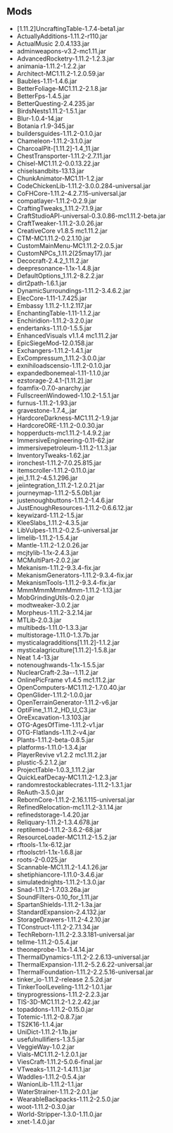 ## Mods
* [1.11.2]UncraftingTable-1.7.4-beta1.jar
* ActuallyAdditions-1.11.2-r110.jar
* ActualMusic 2.0.4.133.jar
* adminweapons-v3.2-mc1.11.jar
* AdvancedRocketry-1.11.2-1.2.3.jar
* animania-1.11.2-1.2.2.jar
* Architect-MC1.11.2-1.2.0.59.jar
* Baubles-1.11-1.4.6.jar
* BetterFoliage-MC1.11.2-2.1.8.jar
* BetterFps-1.4.5.jar
* BetterQuesting-2.4.235.jar
* BirdsNests1.11.2-1.5.1.jar
* Blur-1.0.4-14.jar
* Botania r1.9-345.jar
* buildersguides-1.11.2-0.1.0.jar
* Chameleon-1.11.2-3.1.0.jar
* CharcoalPit-[1.11.2]-1.4_11.jar
* ChestTransporter-1.11.2-2.7.11.jar
* Chisel-MC1.11.2-0.0.13.22.jar
* chiselsandbits-13.13.jar
* ChunkAnimator-MC1.11-1.2.jar
* CodeChickenLib-1.11.2-3.0.0.284-universal.jar
* CoFHCore-1.11.2-4.2.7.15-universal.jar
* compatlayer-1.11.2-0.2.9.jar
* CraftingTweaks_1.11.2-7.1.9.jar
* CraftStudioAPI-universal-0.3.0.86-mc1.11.2-beta.jar
* CraftTweaker-1.11.2-3.0.26.jar
* CreativeCore v1.8.5 mc1.11.2.jar
* CTM-MC1.11.2-0.2.1.10.jar
* CustomMainMenu-MC1.11.2-2.0.5.jar
* CustomNPCs_1.11.2(25may17).jar
* Decocraft-2.4.2_1.11.2.jar
* deepresonance-1.1x-1.4.8.jar
* DefaultOptions_1.11.2-8.2.2.jar
* dirt2path-1.6.1.jar
* DynamicSurroundings-1.11.2-3.4.6.2.jar
* ElecCore-1.11-1.7.425.jar
* Embassy 1.11.2-1.1.2.117.jar
* EnchantingTable-1.11-1.1.2.jar
* Enchiridion-1.11.2-3.2.0.jar
* endertanks-1.11.0-1.5.5.jar
* EnhancedVisuals v1.1.4 mc1.11.2.jar
* EpicSiegeMod-12.0.158.jar
* Exchangers-1.11.2-1.4.1.jar
* ExCompressum_1.11.2-3.0.0.jar
* exnihiloadscensio-1.11.2-0.1.0.jar
* expandedbonemeal-1.11-1.1.0.jar
* ezstorage-2.4.1-[1.11.2].jar
* foamfix-0.7.0-anarchy.jar
* FullscreenWindowed-1.10.2-1.5.1.jar
* furnus-1.11.2-1.93.jar
* gravestone-1.7.4_.jar
* HardcoreDarkness-MC1.11.2-1.9.jar
* HardcoreORE-1.11.2-0.0.30.jar
* hopperducts-mc1.11.2-1.4.9.2.jar
* ImmersiveEngineering-0.11-62.jar
* immersivepetroleum-1.11.2-1.1.3.jar
* InventoryTweaks-1.62.jar
* ironchest-1.11.2-7.0.25.815.jar
* itemscroller-1.11.2-0.11.0.jar
* jei_1.11.2-4.5.1.296.jar
* jeiintegration_1.11.2-1.2.0.21.jar
* journeymap-1.11.2-5.5.0b1.jar
* justenoughbuttons-1.11.2-1.4.6.jar
* JustEnoughResources-1.11.2-0.6.6.12.jar
* keywizard-1.11.2-1.5.jar
* KleeSlabs_1.11.2-4.3.5.jar
* LibVulpes-1.11.2-0.2.5-universal.jar
* limelib-1.11.2-1.5.4.jar
* Mantle-1.11.2-1.2.0.26.jar
* mcjtylib-1.1x-2.4.3.jar
* MCMultiPart-2.0.2.jar
* Mekanism-1.11.2-9.3.4-fix.jar
* MekanismGenerators-1.11.2-9.3.4-fix.jar
* MekanismTools-1.11.2-9.3.4-fix.jar
* MmmMmmMmmMmm-1.11.2-1.13.jar
* MobGrindingUtils-0.2.0.jar
* modtweaker-3.0.2.jar
* Morpheus-1.11.2-3.2.14.jar
* MTLib-2.0.3.jar
* multibeds-1.11.0-1.3.3.jar
* multistorage-1.11.0-1.3.7b.jar
* mysticalagradditions[1.11.2]-1.1.2.jar
* mysticalagriculture[1.11.2]-1.5.8.jar
* Neat 1.4-13.jar
* notenoughwands-1.1x-1.5.5.jar
* NuclearCraft-2.3a--1.11.2.jar
* OnlinePicFrame v1.4.5 mc1.11.2.jar
* OpenComputers-MC1.11.2-1.7.0.40.jar
* OpenGlider-1.11.2-1.0.0.jar
* OpenTerrainGenerator-1.11.2-v6.jar
* OptiFine_1.11.2_HD_U_C3.jar
* OreExcavation-1.3.103.jar
* OTG-AgesOfTime-1.11.2-v1.jar
* OTG-Flatlands-1.11.2-v4.jar
* Plants-1.11.2-beta-0.8.5.jar
* platforms-1.11.0-1.3.4.jar
* PlayerRevive v1.2.2 mc1.11.2.jar
* plustic-5.2.1.2.jar
* ProjectTable-1.0.3_1.11.2.jar
* QuickLeafDecay-MC1.11.2-1.2.3.jar
* randomrestockablecrates-1.11.2-1.3.1.jar
* ReAuth-3.5.0.jar
* RebornCore-1.11.2-2.16.1.115-universal.jar
* RefinedRelocation-mc1.11.2-3.1.14.jar
* refinedstorage-1.4.20.jar
* Reliquary-1.11.2-1.3.4.678.jar
* reptilemod-1.11.2-3.6.2-68.jar
* ResourceLoader-MC1.11.2-1.5.2.jar
* rftools-1.1x-6.12.jar
* rftoolsctrl-1.1x-1.6.8.jar
* roots-2-0.025.jar
* Scannable-MC1.11.2-1.4.1.26.jar
* shetiphiancore-1.11.0-3.4.6.jar
* simulatednights-1.11.2-1.3.0.jar
* Snad-1.11.2-1.7.03.26a.jar
* SoundFilters-0.10_for_1.11.jar
* SpartanShields-1.11.2-1.3a.jar
* StandardExpansion-2.4.132.jar
* StorageDrawers-1.11.2-4.2.10.jar
* TConstruct-1.11.2-2.7.1.34.jar
* TechReborn-1.11.2-2.3.3.181-universal.jar
* tellme-1.11.2-0.5.4.jar
* theoneprobe-1.1x-1.4.14.jar
* ThermalDynamics-1.11.2-2.2.6.13-universal.jar
* ThermalExpansion-1.11.2-5.2.6.22-universal.jar
* ThermalFoundation-1.11.2-2.2.5.16-universal.jar
* tinker_io-1.11.2-release 2.5.2d.jar
* TinkerToolLeveling-1.11.2-1.0.1.jar
* tinyprogressions-1.11.2-2.2.3.jar
* TIS-3D-MC1.11.2-1.2.2.42.jar
* topaddons-1.11.2-0.15.0.jar
* Totemic-1.11.2-0.8.7.jar
* TS2K16-1.1.4.jar
* UniDict-1.11.2-1.1b.jar
* usefulnullifiers-1.3.5.jar
* VeggieWay-1.0.2.jar
* Vials-MC1.11.2-1.2.0.1.jar
* ViesCraft-1.11.2-5.0.6-final.jar
* VTweaks-1.11.2-1.4.11.1.jar
* Waddles-1.11.2-0.5.4.jar
* WanionLib-1.11.2-1.1.jar
* WaterStrainer-1.11.2-2.0.1.jar
* WearableBackpacks-1.11.2-2.5.0.jar
* woot-1.11.2-0.3.0.jar
* World-Stripper-1.3.0-1.11.0.jar
* xnet-1.4.0.jar
